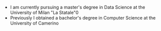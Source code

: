 - I am currently pursuing a master's degree in Data Science at the University of Milan "La Statale"0
- Previously I obtained a bachelor's degree in Computer Science at the University of Camerino

